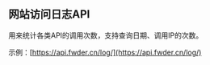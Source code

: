 ## 网站访问日志API

用来统计各类API的调用次数，支持查询日期、调用IP的次数。

示例：[https://api.fwder.cn/log/](https://api.fwder.cn/log/)
